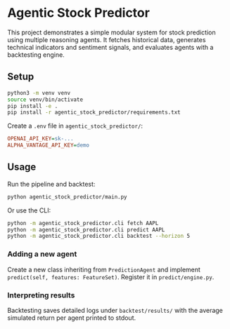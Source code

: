# Agentic Stock Predictor

This project demonstrates a simple modular system for stock prediction using multiple reasoning agents. It fetches historical data, generates technical indicators and sentiment signals, and evaluates agents with a backtesting engine.

## Setup

```bash
python3 -m venv venv
source venv/bin/activate
pip install -e .
pip install -r agentic_stock_predictor/requirements.txt
```

Create a `.env` file in `agentic_stock_predictor/`:

```ini
OPENAI_API_KEY=sk-...
ALPHA_VANTAGE_API_KEY=demo
```

## Usage

Run the pipeline and backtest:

```bash
python agentic_stock_predictor/main.py
```

Or use the CLI:

```bash
python -m agentic_stock_predictor.cli fetch AAPL
python -m agentic_stock_predictor.cli predict AAPL
python -m agentic_stock_predictor.cli backtest --horizon 5
```

### Adding a new agent

Create a new class inheriting from `PredictionAgent` and implement `predict(self, features: FeatureSet)`. Register it in `predict/engine.py`.

### Interpreting results

Backtesting saves detailed logs under `backtest/results/` with the average simulated return per agent printed to stdout.

